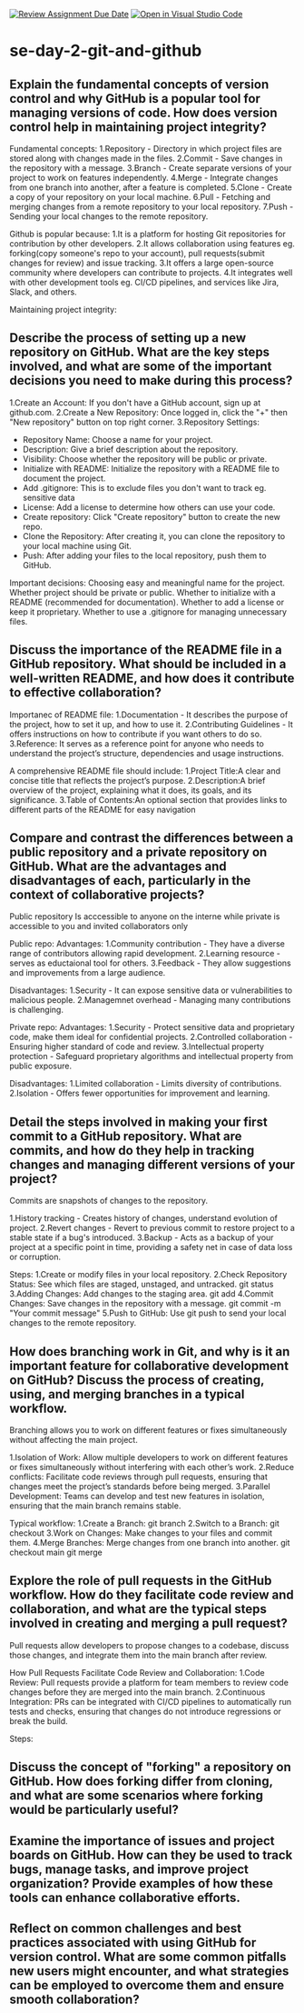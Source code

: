 [![Review Assignment Due Date](https://classroom.github.com/assets/deadline-readme-button-22041afd0340ce965d47ae6ef1cefeee28c7c493a6346c4f15d667ab976d596c.svg)](https://classroom.github.com/a/8wgCKhpZ)
[![Open in Visual Studio Code](https://classroom.github.com/assets/open-in-vscode-2e0aaae1b6195c2367325f4f02e2d04e9abb55f0b24a779b69b11b9e10269abc.svg)](https://classroom.github.com/online_ide?assignment_repo_id=18482119&assignment_repo_type=AssignmentRepo)
# se-day-2-git-and-github
## Explain the fundamental concepts of version control and why GitHub is a popular tool for managing versions of code. How does version control help in maintaining project integrity?
Fundamental concepts:
1.Repository - Directory in which project files are stored along with changes made in the files.
2.Commit - Save changes in the repository with a message.
3.Branch - Create separate versions of your project to work on features
independently.
4.Merge - Integrate changes from one branch into another, after a feature is completed.
5.Clone - Create a copy of your repository on your local machine.
6.Pull -  Fetching and merging changes from a remote repository to your local repository.
7.Push - Sending your local changes to the remote repository.

Github is popular because:
1.It is a platform for hosting Git repositories for contribution by other developers.
2.It allows collaboration using features eg. forking(copy someone's repo to your account), pull requests(submit changes for review) and issue tracking.
3.It offers a large open-source community where developers can contribute to projects.
4.It integrates well with other development tools eg. CI/CD pipelines, and services like Jira, Slack, and others.

Maintaining project integrity:


## Describe the process of setting up a new repository on GitHub. What are the key steps involved, and what are some of the important decisions you need to make during this process?
1.Create an Account: If you don't have a GitHub account, sign up at github.com.
2.Create a New Repository: Once logged in, click the "+" then "New repository" button on top right corner.
3.Repository Settings:
- Repository Name: Choose a name for your project.
- Description: Give a brief description about the repository.
- Visibility: Choose whether the repository will be public or private.
- Initialize with README: Initialize the repository with a README file to document the project.
- Add .gitignore: This is to exclude files you don't want to track eg. sensitive data
- License: Add a license to determine how others can use your code.
- Create repository: Click "Create repository" button to create the new repo.
- Clone the Repository: After creating it, you can clone the repository to your local machine using Git.
- Push: After adding your files to the local repository, push them to GitHub.


Important decisions:
Choosing easy and meaningful name for the project.
Whether project should be private or public.
Whether to initialize with a README (recommended for documentation).
Whether to add a license or keep it proprietary.
Whether to use a .gitignore for managing unnecessary files.

## Discuss the importance of the README file in a GitHub repository. What should be included in a well-written README, and how does it contribute to effective collaboration?
Importanec of README file:
1.Documentation - It describes the purpose of the project, how to set it up, and how to use it.
2.Contributing Guidelines - It offers instructions on how to contribute if you want others to do so.
3.Reference: It serves as a reference point for anyone who needs to understand the project’s structure, dependencies and usage instructions.

A comprehensive README file should include:
1.Project Title:A clear and concise title that reflects the project’s purpose.
2.Description:A brief overview of the project, explaining what it does, its goals, and its significance.
3.Table of Contents:An optional section that provides links to different parts of the README for easy navigation


## Compare and contrast the differences between a public repository and a private repository on GitHub. What are the advantages and disadvantages of each, particularly in the context of collaborative projects?
Public repository Is acccessible to anyone on the interne while private is accessible to you and invited collaborators only

Public repo:
Advantages:
1.Community contribution - They have a diverse range of contributors allowing rapid development.
2.Learning resource - serves as eductaional tool for others.
3.Feedback - They allow suggestions and improvements from a large audience.

Disadvantages:
1.Security - It can expose sensitive data or vulnerabilities to malicious people.
2.Managemnet overhead - Managing  many contributions is challenging.

Private repo:
Advantages:
1.Security - Protect sensitive data and proprietary code, make them ideal for confidential projects.
2.Controlled collaboration - Ensuring higher standard of code and review.
3.Intellectual property protection - Safeguard proprietary algorithms and intellectual property from public exposure.

Disadvantages:
1.Limited collaboration - Limits diversity of contributions.
2.Isolation - Offers fewer opportunities for improvement and learning.

## Detail the steps involved in making your first commit to a GitHub repository. What are commits, and how do they help in tracking changes and managing different versions of your project?
Commits are snapshots of changes to the repository.

1.History tracking - Creates history of changes, understand evolution of project.
2.Revert changes - Revert to previous commit to restore project to a stable state if a bug's introduced.
3.Backup - Acts as a backup of your project at a specific point in time, providing a safety net in case of data loss or corruption.

Steps:
1.Create or modify files in your local repository.
2.Check Repository Status: See which files are staged, unstaged, and untracked.
git status
3.Adding Changes: Add changes to the staging area.
git add <filename>
4.Commit Changes: Save changes in the repository with a message.
git commit -m "Your commit message"
5.Push to GitHub: Use git push to send your local changes to the remote repository.


## How does branching work in Git, and why is it an important feature for collaborative development on GitHub? Discuss the process of creating, using, and merging branches in a typical workflow.
Branching allows you to work on different features or fixes simultaneously without affecting the main project.

1.Isolation of Work: Allow multiple developers to work on different features or fixes simultaneously without interfering with each other’s work.
2.Reduce conflicts: Facilitate code reviews through pull requests, ensuring that changes meet the project’s standards before being merged.
3.Parallel Development: Teams can develop and test new features in isolation, ensuring that the main branch remains stable.

Typical workflow:
1.Create a Branch: git branch <branch-name>
2.Switch to a Branch: git checkout <branch-name>
3.Work on Changes: Make changes to your files and commit them.
4.Merge Branches: Merge changes from one branch into another.
  git checkout main
  git merge <branch-name>


## Explore the role of pull requests in the GitHub workflow. How do they facilitate code review and collaboration, and what are the typical steps involved in creating and merging a pull request?
Pull requests allow developers to propose changes to a codebase, discuss those changes, and integrate them into the main branch after review.

How Pull Requests Facilitate Code Review and Collaboration:
1.Code Review: Pull requests provide a platform for team members to review code changes before they are merged into the main branch.
2.Continuous Integration: PRs can be integrated with CI/CD pipelines to automatically run tests and checks, ensuring that changes do not introduce regressions or break the build.

Steps:


## Discuss the concept of "forking" a repository on GitHub. How does forking differ from cloning, and what are some scenarios where forking would be particularly useful?

## Examine the importance of issues and project boards on GitHub. How can they be used to track bugs, manage tasks, and improve project organization? Provide examples of how these tools can enhance collaborative efforts.

## Reflect on common challenges and best practices associated with using GitHub for version control. What are some common pitfalls new users might encounter, and what strategies can be employed to overcome them and ensure smooth collaboration?
